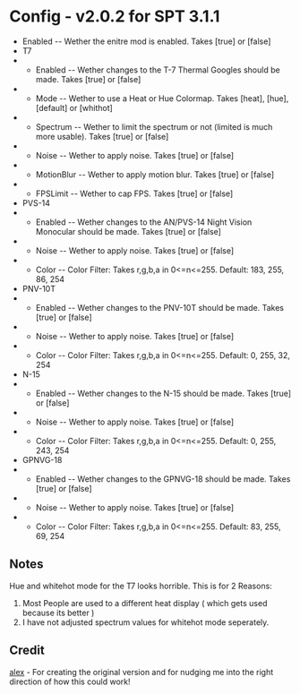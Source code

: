 # Config - v2.0.2 for SPT 3.1.1

- Enabled -- Wether the enitre mod is enabled. Takes [true] or [false]
- T7
- - Enabled -- Wether changes to the T-7 Thermal Googles should be made. Takes [true] or [false]
- - Mode -- Wether to use a Heat or Hue Colormap. Takes [heat], [hue], [default] or [whithot]
- - Spectrum -- Wether to limit the spectrum or not (limited is much more usable). Takes [true] or [false]
- - Noise -- Wether to apply noise. Takes [true] or [false]
- - MotionBlur -- Wether to apply motion blur. Takes [true] or [false]
- - FPSLimit -- Wether to cap FPS. Takes [true] or [false]
- PVS-14
- - Enabled -- Wether changes to the AN/PVS-14 Night Vision Monocular should be made. Takes [true] or [false]
- - Noise -- Wether to apply noise. Takes [true] or [false]
- - Color -- Color Filter: Takes r,g,b,a in 0<=n<=255. Default: 183, 255, 86, 254
- PNV-10T
- - Enabled -- Wether changes to the PNV-10T should be made. Takes [true] or [false]
- - Noise -- Wether to apply noise. Takes [true] or [false]
- - Color -- Color Filter: Takes r,g,b,a in 0<=n<=255. Default: 0, 255, 32, 254
- N-15
- - Enabled -- Wether changes to the N-15 should be made. Takes [true] or [false]
- - Noise -- Wether to apply noise. Takes [true] or [false]
- - Color -- Color Filter: Takes r,g,b,a in 0<=n<=255. Default: 0, 255, 243, 254
- GPNVG-18
- - Enabled -- Wether changes to the GPNVG-18 should be made. Takes [true] or [false]
- - Noise -- Wether to apply noise. Takes [true] or [false]
- - Color -- Color Filter: Takes r,g,b,a in 0<=n<=255. Default: 83, 255, 69, 254

## Notes

Hue and whitehot mode for the T7 looks horrible. This is for 2 Reasons:

1. Most People are used to a different heat display ( which gets used because its better )
2. I have not adjusted spectrum values for whitehot mode seperately.


## Credit
[alex](https://hub.sp-tarkov.com/user/10993-alex/) - For creating the original version and for nudging me into the right direction of how this could work!